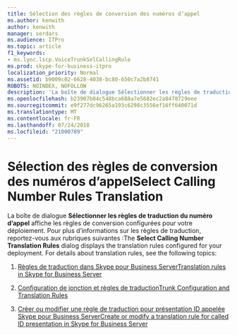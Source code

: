 ```yaml
---
title: Sélection des règles de conversion des numéros d’appel
ms.author: kenwith
author: kenwith
manager: serdars
ms.audience: ITPro
ms.topic: article
f1_keywords:
- ms.lync.lscp.VoiceTrunkSelCallingRule
ms.prod: skype-for-business-itpro
localization_priority: Normal
ms.assetid: b9009c02-6628-4038-bc80-650c7a2b8741
ROBOTS: NOINDEX, NOFOLLOW
description: 'La boîte de dialogue Sélectionner les règles de traduction du numéro d’appel affiche les règles de conversion configurées pour votre déploiement. Pour plus d’informations sur les règles de traduction, reportez-vous aux rubriques suivantes :'
ms.openlocfilehash: b23907b04c548bca688a7e5682ec2a8478729eee
ms.sourcegitcommit: e9f277dc96265a193c6298c3556ef16ff640071d
ms.translationtype: MT
ms.contentlocale: fr-FR
ms.lasthandoff: 07/24/2018
ms.locfileid: "21000789"
---
```

# <a name="select-calling-number-rules-translation"></a><span data-ttu-id="1b92e-104">Sélection des règles de conversion des numéros d’appel</span><span class="sxs-lookup"><span data-stu-id="1b92e-104">Select Calling Number Rules Translation</span></span>
 
<span data-ttu-id="1b92e-p102">La boîte de dialogue **Sélectionner les règles de traduction du numéro d’appel** affiche les règles de conversion configurées pour votre déploiement. Pour plus d’informations sur les règles de traduction, reportez-vous aux rubriques suivantes :</span><span class="sxs-lookup"><span data-stu-id="1b92e-p102">The **Select Calling Number Translation Rules** dialog displays the translation rules configured for your deployment. For details about translation rules, see the following topics:</span></span>
  
1. [<span data-ttu-id="1b92e-107">Règles de traduction dans Skype pour Business Server</span><span class="sxs-lookup"><span data-stu-id="1b92e-107">Translation rules in Skype for Business Server</span></span>](../../../plan-your-deployment/enterprise-voice-solution/translation-rules.md)
    
2. [<span data-ttu-id="1b92e-108">Configuration de jonction et règles de traduction</span><span class="sxs-lookup"><span data-stu-id="1b92e-108">Trunk Configuration and Translation Rules</span></span>](http://technet.microsoft.com/library/0c339511-a185-484e-94f0-dbe918b7e48a.aspx)
    
3. [<span data-ttu-id="1b92e-109">Créer ou modifier une règle de traduction pour présentation ID appelée Skype pour Business Server</span><span class="sxs-lookup"><span data-stu-id="1b92e-109">Create or modify a translation rule for called ID presentation in Skype for Business Server</span></span>](../../../deploy/deploy-enterprise-voice/called-id-presentation-rules.md)
    

